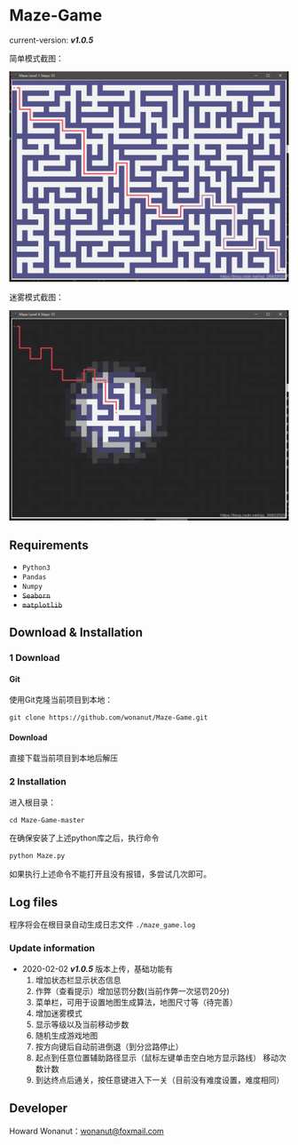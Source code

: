 # Maze-Game

current-version:  ***v1.0.5***

简单模式截图：

![](./imgs/img1.png)

迷雾模式截图：

![](./imgs/img2.png)



## Requirements

- `Python3`
- `Pandas`
- `Numpy`
- ~~`Seaborn`~~
- ~~`matplotlib`~~



## Download & Installation

### 1 Download

#### Git

使用Git克隆当前项目到本地：

```
git clone https://github.com/wonanut/Maze-Game.git
```

#### Download

直接下载当前项目到本地后解压



### 2 Installation

进入根目录：

```
cd Maze-Game-master
```

在确保安装了上述python库之后，执行命令

```python
python Maze.py
```

如果执行上述命令不能打开且没有报错，多尝试几次即可。



## Log files

程序将会在根目录自动生成日志文件 `./maze_game.log` 



### Update information

- 2020-02-02 ***v1.0.5*** 版本上传，基础功能有
  1. 增加状态栏显示状态信息
  2. 作弊（查看提示）增加惩罚分数(当前作弊一次惩罚20分)
  3. 菜单栏，可用于设置地图生成算法，地图尺寸等（待完善）
  4. 增加迷雾模式
  5. 显示等级以及当前移动步数
  6. 随机生成游戏地图
  7. 按方向键后自动前进倒退（到分岔路停止）  
  8. 起点到任意位置辅助路径显示（鼠标左键单击空白地方显示路线）  移动次数计数 
  9. 到达终点后通关，按任意键进入下一关（目前没有难度设置，难度相同）



## Developer

Howard Wonanut：wonanut@foxmail.com
